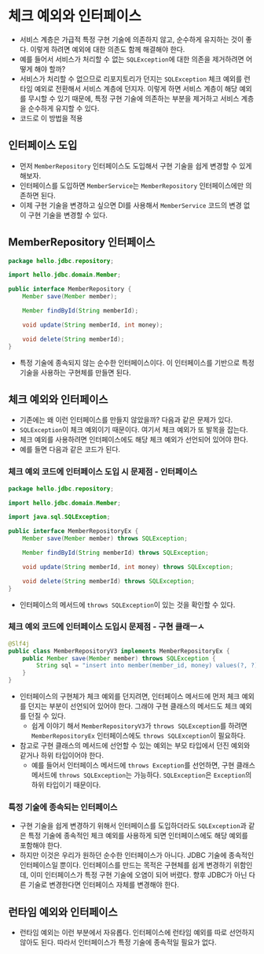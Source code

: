 # 체크 예외와 인터페이스
- 서비스 계층은 가급적 특정 구현 기술에 의존하지 않고, 순수하게 유지하는 것이 좋다. 이렇게 하려면 예외에 대한
  의존도 함께 해결해야 한다.
- 예를 들어서 서비스가 처리할 수 없는 `SQLException`에 대한 의존을 제거하려면 어떻게 해야 할까?
- 서비스가 처리할 수 없으므로 리포지토리가 던지는 `SQLException` 체크 예외를 런타임 예외로 전환해서 서비스 계층에
  던지자. 이렇게 하면 서비스 계층이 해당 예외를 무시할 수 있기 때문에, 특정 구현 기술에 의존하는 부분을 제거하고 서비스
  계층을 순수하게 유지할 수 있다.
- 코드로 이 방법을 적용

## 인터페이스 도입
- 먼저 `MemberRepository` 인터페이스도 도입해서 구현 기술을 쉽게 변경할 수 있게 해보자.
- 인터페이스를 도입하면 `MemberService`는 `MemberRepository` 인터페이스에만 의존하면 된다.
- 이제 구현 기술을 변경하고 싶으면 DI를 사용해서 `MemberService` 코드의 변경 없이 구현 기술을 변경할 수 있다.

## MemberRepository 인터페이스
```java
package hello.jdbc.repository;

import hello.jdbc.domain.Member;

public interface MemberRepository {
	Member save(Member member);

	Member findById(String memberId);

	void update(String memberId, int money);

	void delete(String memberId);
}
```
- 특정 기술에 종속되지 않는 순수한 인터페이스이다. 이 인터페이스를 기반으로 특정 기술을 사용하는 구현체를 만들면 된다.

## 체크 예외와 인터페이스
- 기존에는 왜 이런 인터페이스를 만들지 않았을까? 다음과 같은 문제가 있다.
- `SQLException`이 체크 예외이기 때문이다. 여기서 체크 예외가 또 발목을 잡는다.
- 체크 예외를 사용하려면 인터페이스에도 해당 체크 예외가 선언되어 있어야 한다.
- 예를 들면 다음과 같은 코드가 된다.

### 체크 예외 코드에 인터페이스 도입 시 문제점 - 인터페이스
```java
package hello.jdbc.repository;

import hello.jdbc.domain.Member;

import java.sql.SQLException;

public interface MemberRepositoryEx {
	Member save(Member member) throws SQLException;

	Member findById(String memberId) throws SQLException;

	void update(String memberId, int money) throws SQLException;

	void delete(String memberId) throws SQLException;
}
```
- 인터페이스의 메서드에 `throws SQLException`이 있는 것을 확인할 수 있다.

### 체크 예외 코드에 인터페이스 도입시 문제점 - 구현 클래ㅡㅅ
```java
@Slf4j
public class MemberRepositoryV3 implements MemberRepositoryEx {
	public Member save(Member member) throws SQLException {
		String sql = "insert into member(member_id, money) values(?, ?)";
	}
}
```
- 인터페이스의 구현체가 체크 예외를 던지려면, 인터페이스 메서드에 먼저 체크 예외를 던지는 부분이 선언되어 있어야
  한다. 그래야 구현 클래스의 메서드도 체크 예외를 던질 수 있다.
    - 쉽게 이야기 해서 `MemberRepositoryV3`가 `throws SQLException`를 하려면
      `MemberRepositoryEx` 인터페이스에도 `throws SQLException`이 필요하다.
- 참고로 구현 클래스의 메서드에 선언할 수 있는 예외는 부모 타입에서 던진 예외와 같거나 하위 타입이어야 한다.
    - 예를 들어서 인터페이스 메서드에 `throws Exception`를 선언하면, 구현 클래스 메서드에
      `throws SQLException`는 가능하다. `SQLException`은 `Exception`의 하위 타입이기 때문이다.

### 특정 기술에 종속되는 인터페이스
- 구현 기술을 쉽게 변경하기 위해서 인터페이스를 도입하더라도 `SQLException`과 같은 특정 기술에 종속적인
  체크 예외를 사용하게 되면 인터페이스에도 해당 예외를 포함해야 한다.
- 하지만 이것은 우리가 원하던 순수한 인터페이스가 아니다. JDBC 기술에 종속적인 인터페이스일 뿐이다. 인터페이스를
  만드는 목적은 구현체를 쉽게 변경하기 위함인데, 이미 인터페이스가 특정 구현 기술에 오염이 되어 버렸다. 향후
  JDBC가 아닌 다른 기술로 변경한다면 인터페이스 자체를 변경해야 한다.

## 런타임 예외와 인터페이스
- 런타임 예외는 이런 부분에서 자유롭다. 인터페이스에 런타임 예외를 따로 선언하지 않아도 된다. 따라서 인터페이스가
  특정 기술에 종속적일 필요가 없다.
